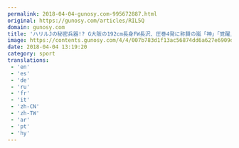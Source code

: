 ```yaml
---
permalink: 2018-04-04-gunosy.com-995672887.html
original: https://gunosy.com/articles/RIL5Q
domain: gunosy.com
title: 'ハリルJの秘密兵器!? G大阪の192cm長身FW長沢、圧巻4発に称賛の嵐「神」「覚醒」（Football ZONE web） - グノシー'
image: https://contents.gunosy.com/4/4/007b783d1f13ac56874dd6a627e6909d_content.jpg
date: 2018-04-04 13:19:20
category: sport
translations: 
 - 'en'
 - 'es'
 - 'de'
 - 'ru'
 - 'fr'
 - 'it'
 - 'zh-CN'
 - 'zh-TW'
 - 'ar'
 - 'pt'
 - 'hy'
---
```


